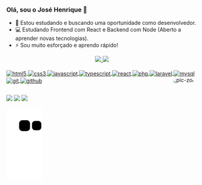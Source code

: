 ### Olá, sou o José Henrique 👋


- 🔭 Estou estudando e buscando uma oportunidade como desenvolvedor.
- 💻 Estudando Frontend com React e Backend com Node (Aberto a aprender novas tecnologias).
- ⚡ Sou muito esforçado e aprendo rápido!


<div align="center">
  <a href="https://github.com/zehenrique0822">
  <img height="180em" src="https://github-readme-stats.vercel.app/api?username=zehenrique0822&show_icons=true&theme=dark&include_all_commits=true&count_private=true"/>
  <img height="180em" src="https://github-readme-stats.vercel.app/api/top-langs/?username=zehenrique0822&layout=compact&langs_count=7&theme=dark"/>
</div>
  <div style="display: inline_block"><br>
  <img align="center" alt="html5" height="50" width="60" src="https://cdn.jsdelivr.net/gh/devicons/devicon/icons/html5/html5-original.svg">
  <img align="center" alt="css3" height="50" width="60" src="https://cdn.jsdelivr.net/gh/devicons/devicon/icons/css3/css3-original.svg">
  <img align="center" alt="javascript" height="50" width="60" src="https://cdn.jsdelivr.net/gh/devicons/devicon/icons/javascript/javascript-original.svg">
  <img align="center" alt="typescript" height="50" width="60" src="https://cdn.jsdelivr.net/gh/devicons/devicon/icons/typescript/typescript-original.svg">
  <img align="center" alt="react" height="50" width="60" src="https://cdn.jsdelivr.net/gh/devicons/devicon/icons/react/react-original.svg">   
  <img align="center" alt="php" height="50" width="60" src="https://cdn.jsdelivr.net/gh/devicons/devicon/icons/php/php-plain.svg">
  <img align="center" alt="laravel" height="50" width="60" src="https://cdn.jsdelivr.net/gh/devicons/devicon/icons/laravel/laravel-plain-wordmark.svg" />
  <img align="center" alt="mysql" height="50" width="60" src="https://cdn.jsdelivr.net/gh/devicons/devicon/icons/mysql/mysql-original-wordmark.svg">
  <img align="center" alt="git" height="50" width="60" src="https://cdn.jsdelivr.net/gh/devicons/devicon/icons/git/git-original.svg" />
  <img align="center" alt="github" height="50" width="60" src="https://cdn.jsdelivr.net/gh/devicons/devicon/icons/github/github-original.svg" />
     <img align="right" alt="pic-zoro" height="150" style="border-radius:50px;" src="https://c.tenor.com/6D4BkTw3xGkAAAAC/sanji-one-piece.gif">
</div>
  
  ##
 
<div> 
  <a href="https://instagram.com/zehenrique08" target="_blank"><img src="https://img.shields.io/badge/-Instagram-%23E4405F?style=for-the-badge&logo=instagram&logoColor=white" target="_blank"></a>
  <a href = "mailto:zehenrique0822@gmail.com"><img src="https://img.shields.io/badge/-Gmail-%23333?style=for-the-badge&logo=gmail&logoColor=white" target="_blank"></a>
  <a href="https://www.linkedin.com/in/zehenrique0822" target="_blank"><img src="https://img.shields.io/badge/-LinkedIn-%230077B5?style=for-the-badge&logo=linkedin&logoColor=white" target="_blank"></a> 

 ![Snake animation](https://github.com/zehenrique0822/zehenrique0822/blob/output/github-contribution-grid-snake.svg)
  
</div>
